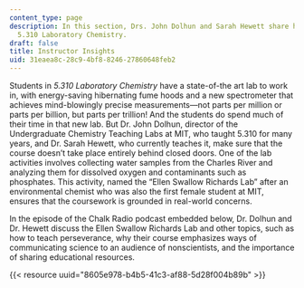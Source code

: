 ```yaml
---
content_type: page
description: In this section, Drs. John Dolhun and Sarah Hewett share how they teach
  5.310 Laboratory Chemistry.
draft: false
title: Instructor Insights
uid: 31eaea8c-28c9-4bf8-8246-27860648feb2
---
```

Students in *5.310 Laboratory Chemistry* have a state-of-the art lab to work in, with energy-saving hibernating fume hoods and a new spectrometer that achieves mind-blowingly precise measurements—not parts per million or parts per billion, but parts per trillion! And the students do spend much of their time in that new lab. But Dr. John Dolhun, director of the Undergraduate Chemistry Teaching Labs at MIT, who taught 5.310 for many years, and Dr. Sarah Hewett, who currently teaches it, make sure that the course doesn’t take place entirely behind closed doors. One of the lab activities involves collecting water samples from the Charles River and analyzing them for dissolved oxygen and contaminants such as phosphates. This activity, named the “Ellen Swallow Richards Lab” after an environmental chemist who was also the first female student at MIT, ensures that the coursework is grounded in real-world concerns. 

In the episode of the Chalk Radio podcast embedded below, Dr. Dolhun and Dr. Hewett discuss the Ellen Swallow Richards Lab and other topics, such as how to teach perseverance, why their course emphasizes ways of communicating science to an audience of nonscientists, and the importance of sharing educational resources. 

{{< resource uuid="8605e978-b4b5-41c3-af88-5d28f004b89b" >}}